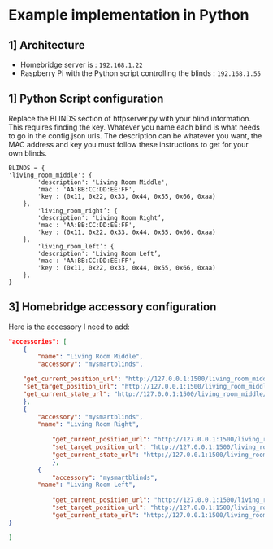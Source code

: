 # Example implementation in Python

## 1] Architecture

- Homebridge server is : `192.168.1.22`
- Raspberry Pi with the Python script controlling the blinds : `192.168.1.55`

## 1] Python Script configuration

Replace the BLINDS section of httpserver.py with your blind information. This requires finding the key. Whatever you name each blind is what needs to go in the config.json urls. The description can be whatever you want, the MAC address and key you must follow these instructions to get for your own blinds.

```
BLINDS = {
'living_room_middle': {
        'description': 'Living Room Middle',
        'mac': 'AA:BB:CC:DD:EE:FF',
        'key': (0x11, 0x22, 0x33, 0x44, 0x55, 0x66, 0xaa)
    },
        'living_room_right’: {
        'description': 'Living Room Right’,
        'mac': 'AA:BB:CC:DD:EE:FF',
        'key': (0x11, 0x22, 0x33, 0x44, 0x55, 0x66, 0xaa)
    },
        'living_room_left’: {
        'description': 'Living Room Left’,
        'mac': 'AA:BB:CC:DD:EE:FF',
        'key': (0x11, 0x22, 0x33, 0x44, 0x55, 0x66, 0xaa)
    },
}
```
## 3] Homebridge accessory configuration

Here is the accessory I need to add:

``` json
"accessories": [
    {
        "name": "Living Room Middle",
        "accessory": "mysmartblinds",

    "get_current_position_url": "http://127.0.0.1:1500/living_room_middle/pos",
    "set_target_position_url": "http://127.0.0.1:1500/living_room_middle/set/%position%",
    "get_current_state_url": "http://127.0.0.1:1500/living_room_middle/pos"
    },
    {
        "accessory": "mysmartblinds",
        "name": "Living Room Right",
  
            "get_current_position_url": "http://127.0.0.1:1500/living_room_right/pos",
            "set_target_position_url": "http://127.0.0.1:1500/living_room_right/set/%position%",
            "get_current_state_url": "http://127.0.0.1:1500/living_room_right/pos"
            },
        {
            "accessory": "mysmartblinds",
        "name": "Living Room Left",
  
            "get_current_position_url": "http://127.0.0.1:1500/living_room_left/pos",
            "set_target_position_url": "http://127.0.0.1:1500/living_room_left/set/%position%",
            "get_current_state_url": "http://127.0.0.1:1500/living_room_left/pos"
}

]
```

